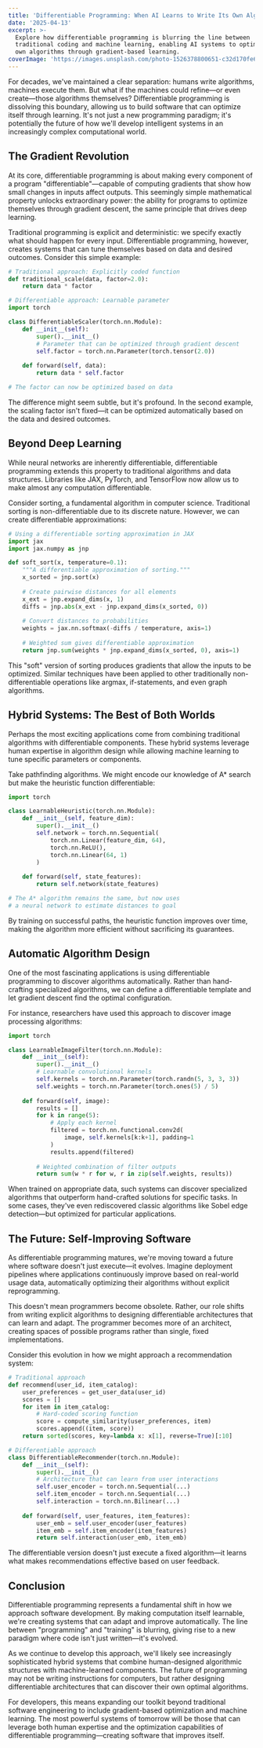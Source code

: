 ```yaml
---
title: 'Differentiable Programming: When AI Learns to Write Its Own Algorithms'
date: '2025-04-13'
excerpt: >-
  Explore how differentiable programming is blurring the line between
  traditional coding and machine learning, enabling AI systems to optimize their
  own algorithms through gradient-based learning.
coverImage: 'https://images.unsplash.com/photo-1526378800651-c32d170fe6f8'
---
```

For decades, we've maintained a clear separation: humans write algorithms, machines execute them. But what if the machines could refine—or even create—those algorithms themselves? Differentiable programming is dissolving this boundary, allowing us to build software that can optimize itself through learning. It's not just a new programming paradigm; it's potentially the future of how we'll develop intelligent systems in an increasingly complex computational world.

## The Gradient Revolution

At its core, differentiable programming is about making every component of a program "differentiable"—capable of computing gradients that show how small changes in inputs affect outputs. This seemingly simple mathematical property unlocks extraordinary power: the ability for programs to optimize themselves through gradient descent, the same principle that drives deep learning.

Traditional programming is explicit and deterministic: we specify exactly what should happen for every input. Differentiable programming, however, creates systems that can tune themselves based on data and desired outcomes. Consider this simple example:

```python
# Traditional approach: Explicitly coded function
def traditional_scale(data, factor=2.0):
    return data * factor

# Differentiable approach: Learnable parameter
import torch

class DifferentiableScaler(torch.nn.Module):
    def __init__(self):
        super().__init__()
        # Parameter that can be optimized through gradient descent
        self.factor = torch.nn.Parameter(torch.tensor(2.0))
        
    def forward(self, data):
        return data * self.factor

# The factor can now be optimized based on data
```

The difference might seem subtle, but it's profound. In the second example, the scaling factor isn't fixed—it can be optimized automatically based on the data and desired outcomes.

## Beyond Deep Learning

While neural networks are inherently differentiable, differentiable programming extends this property to traditional algorithms and data structures. Libraries like JAX, PyTorch, and TensorFlow now allow us to make almost any computation differentiable.

Consider sorting, a fundamental algorithm in computer science. Traditional sorting is non-differentiable due to its discrete nature. However, we can create differentiable approximations:

```python
# Using a differentiable sorting approximation in JAX
import jax
import jax.numpy as jnp

def soft_sort(x, temperature=0.1):
    """A differentiable approximation of sorting."""
    x_sorted = jnp.sort(x)
    
    # Create pairwise distances for all elements
    x_ext = jnp.expand_dims(x, 1)
    diffs = jnp.abs(x_ext - jnp.expand_dims(x_sorted, 0))
    
    # Convert distances to probabilities
    weights = jax.nn.softmax(-diffs / temperature, axis=1)
    
    # Weighted sum gives differentiable approximation
    return jnp.sum(weights * jnp.expand_dims(x_sorted, 0), axis=1)
```

This "soft" version of sorting produces gradients that allow the inputs to be optimized. Similar techniques have been applied to other traditionally non-differentiable operations like argmax, if-statements, and even graph algorithms.

## Hybrid Systems: The Best of Both Worlds

Perhaps the most exciting applications come from combining traditional algorithms with differentiable components. These hybrid systems leverage human expertise in algorithm design while allowing machine learning to tune specific parameters or components.

Take pathfinding algorithms. We might encode our knowledge of A* search but make the heuristic function differentiable:

```python
import torch

class LearnableHeuristic(torch.nn.Module):
    def __init__(self, feature_dim):
        super().__init__()
        self.network = torch.nn.Sequential(
            torch.nn.Linear(feature_dim, 64),
            torch.nn.ReLU(),
            torch.nn.Linear(64, 1)
        )
    
    def forward(self, state_features):
        return self.network(state_features)

# The A* algorithm remains the same, but now uses
# a neural network to estimate distances to goal
```

By training on successful paths, the heuristic function improves over time, making the algorithm more efficient without sacrificing its guarantees.

## Automatic Algorithm Design

One of the most fascinating applications is using differentiable programming to discover algorithms automatically. Rather than hand-crafting specialized algorithms, we can define a differentiable template and let gradient descent find the optimal configuration.

For instance, researchers have used this approach to discover image processing algorithms:

```python
import torch

class LearnableImageFilter(torch.nn.Module):
    def __init__(self):
        super().__init__()
        # Learnable convolutional kernels
        self.kernels = torch.nn.Parameter(torch.randn(5, 3, 3, 3))
        self.weights = torch.nn.Parameter(torch.ones(5) / 5)
        
    def forward(self, image):
        results = []
        for k in range(5):
            # Apply each kernel
            filtered = torch.nn.functional.conv2d(
                image, self.kernels[k:k+1], padding=1
            )
            results.append(filtered)
        
        # Weighted combination of filter outputs
        return sum(w * r for w, r in zip(self.weights, results))
```

When trained on appropriate data, such systems can discover specialized algorithms that outperform hand-crafted solutions for specific tasks. In some cases, they've even rediscovered classic algorithms like Sobel edge detection—but optimized for particular applications.

## The Future: Self-Improving Software

As differentiable programming matures, we're moving toward a future where software doesn't just execute—it evolves. Imagine deployment pipelines where applications continuously improve based on real-world usage data, automatically optimizing their algorithms without explicit reprogramming.

This doesn't mean programmers become obsolete. Rather, our role shifts from writing explicit algorithms to designing differentiable architectures that can learn and adapt. The programmer becomes more of an architect, creating spaces of possible programs rather than single, fixed implementations.

Consider this evolution in how we might approach a recommendation system:

```python
# Traditional approach
def recommend(user_id, item_catalog):
    user_preferences = get_user_data(user_id)
    scores = []
    for item in item_catalog:
        # Hard-coded scoring function
        score = compute_similarity(user_preferences, item)
        scores.append((item, score))
    return sorted(scores, key=lambda x: x[1], reverse=True)[:10]

# Differentiable approach
class DifferentiableRecommender(torch.nn.Module):
    def __init__(self):
        super().__init__()
        # Architecture that can learn from user interactions
        self.user_encoder = torch.nn.Sequential(...)
        self.item_encoder = torch.nn.Sequential(...)
        self.interaction = torch.nn.Bilinear(...)
        
    def forward(self, user_features, item_features):
        user_emb = self.user_encoder(user_features)
        item_emb = self.item_encoder(item_features)
        return self.interaction(user_emb, item_emb)
```

The differentiable version doesn't just execute a fixed algorithm—it learns what makes recommendations effective based on user feedback.

## Conclusion

Differentiable programming represents a fundamental shift in how we approach software development. By making computation itself learnable, we're creating systems that can adapt and improve automatically. The line between "programming" and "training" is blurring, giving rise to a new paradigm where code isn't just written—it's evolved.

As we continue to develop this approach, we'll likely see increasingly sophisticated hybrid systems that combine human-designed algorithmic structures with machine-learned components. The future of programming may not be writing instructions for computers, but rather designing differentiable architectures that can discover their own optimal algorithms.

For developers, this means expanding our toolkit beyond traditional software engineering to include gradient-based optimization and machine learning. The most powerful systems of tomorrow will be those that can leverage both human expertise and the optimization capabilities of differentiable programming—creating software that improves itself.
```text
